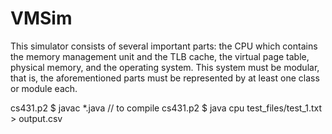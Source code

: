 # VMSim
This simulator consists of several important parts: the CPU which contains the memory management unit and the TLB cache, the virtual page table, physical memory, and the operating system. This system must be modular, that is, the aforementioned parts must be represented by at least one class or module each. 

cs431.p2 $ javac *.java // to compile
cs431.p2 $ java cpu test_files/test_1.txt > output.csv 
